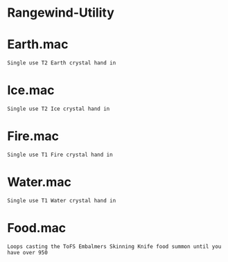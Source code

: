 # Rangewind-Utility

# Earth.mac
	Single use T2 Earth crystal hand in
 
# Ice.mac
	Single use T2 Ice crystal hand in
 
# Fire.mac
	Single use T1 Fire crystal hand in
  
# Water.mac
	Single use T1 Water crystal hand in

# Food.mac
	Loops casting the ToFS Embalmers Skinning Knife food summon until you have over 950

